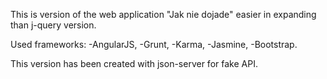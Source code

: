 This is version of the web application "Jak nie dojade" easier in expanding than j-query version.

Used frameworks:
-AngularJS,
-Grunt,
-Karma,
-Jasmine,
-Bootstrap.

This version has been created with json-server for fake API.

